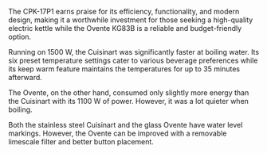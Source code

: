 The CPK-17P1 earns praise for its efficiency, functionality, and modern design, making it a worthwhile investment for those seeking a high-quality electric kettle while the Ovente KG83B is a reliable and budget-friendly option.

Running on 1500 W, the Cuisinart was significantly faster at boiling water. Its six preset temperature settings cater to various beverage preferences while its keep warm feature maintains the temperatures for up to 35 minutes afterward.

The Ovente, on the other hand, consumed only slightly more energy than the Cuisinart with its 1100 W of power. However, it was a lot quieter when boiling.

Both the stainless steel Cuisinart and the glass Ovente have water level markings. However, the Ovente can be improved with a removable limescale filter and better button placement.